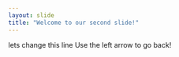 ```yaml
---
layout: slide
title: "Welcome to our second slide!"
---
```

lets change this line
Use the left arrow to go back!
